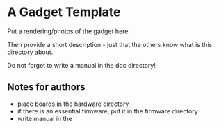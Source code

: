 # A Gadget Template

Put a rendering/photos of the gadget here.

Then provide a short description - just that the others know what is this directory about.

Do not forget to write a manual in the doc directory!

## Notes for authors

- place boards in the hardware directory
- if there is an essential firmware, put it in the firmware directory
- write manual in the

